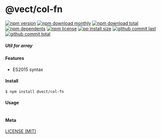 # @vect/col-fn

[![npm version][badge-npm-version]][url-npm]
[![npm download monthly][badge-npm-download-monthly]][url-npm]
[![npm download total][badge-npm-download-total]][url-npm]
[![npm dependents][badge-npm-dependents]][url-github]
[![npm license][badge-npm-license]][url-npm]
[![pp install size][badge-pp-install-size]][url-pp]
[![github commit last][badge-github-last-commit]][url-github]
[![github commit total][badge-github-commit-count]][url-github]

[//]: <> (Shields)
[badge-npm-version]: https://flat.badgen.net/npm/cell/@vect/col-fn
[badge-npm-download-monthly]: https://flat.badgen.net/npm/dm/@vect/col-fn
[badge-npm-download-total]:https://flat.badgen.net/npm/dt/@vect/col-fn
[badge-npm-dependents]: https://flat.badgen.net/npm/dependents/@vect/col-fn
[badge-npm-license]: https://flat.badgen.net/npm/license/@vect/col-fn
[badge-pp-install-size]: https://flat.badgen.net/packagephobia/install/@vect/col-fn
[badge-github-last-commit]: https://flat.badgen.net/github/last-commit/hoyeungw/vect
[badge-github-commit-count]: https://flat.badgen.net/github/commits/hoyeungw/vect

[//]: <> (Link)
[url-npm]: https://npmjs.org/package/@vect/col-fn
[url-pp]: https://packagephobia.now.sh/result?p=@vect/col-fn
[url-github]: https://github.com/hoyeungw/vect

##### Util for array

#### Features

- ES2015 syntax

#### Install
```console
$ npm install @vect/col-fn
```

#### Usage
```js
```

#### Meta
[LICENSE (MIT)](LICENSE)
